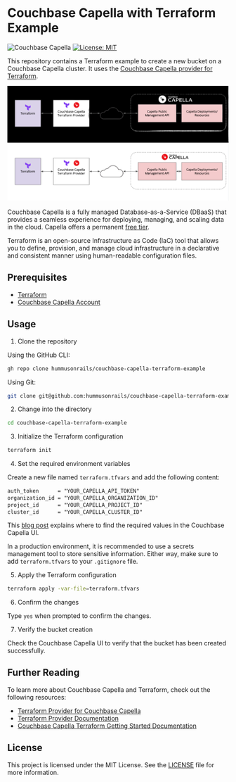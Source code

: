 # Couchbase Capella with Terraform Example
![Couchbase Capella](https://img.shields.io/badge/Couchbase_Capella-Enabled-red)
[![License: MIT](https://cdn.prod.website-files.com/5e0f1144930a8bc8aace526c/65dd9eb5aaca434fac4f1c34_License-MIT-blue.svg)](/LICENSE)

This repository contains a Terraform example to create a new bucket on a Couchbase Capella cluster. It uses the [Couchbase Capella provider for Terraform](https://registry.terraform.io/providers/couchbasecloud/couchbase-capella/latest).

![Terraform and Couchbase diagram](README_IMAGES/capella-terraform-diagram-dark.png#gh-dark-mode-only)
![Terraform and Couchbase diagram](README_IMAGES/capella-terraform-diagram.png#gh-light-mode-only)

Couchbase Capella is a fully managed Database-as-a-Service (DBaaS) that provides a seamless experience for deploying, managing, and scaling data in the cloud. Capella offers a permanent [free tier](https://www.couchbase.com/blog/free-tier-capella-dev-available/).

Terraform is an open-source Infrastructure as Code (IaC) tool that allows you to define, provision, and manage cloud infrastructure in a declarative and consistent manner using human-readable configuration files.

## Prerequisites

- [Terraform](https://learn.hashicorp.com/tutorials/terraform/install-cli)
- [Couchbase Capella Account](https://cloud.couchbase.com/)

## Usage

1. Clone the repository

Using the GitHub CLI:

```bash
gh repo clone hummusonrails/couchbase-capella-terraform-example
```

Using Git:

```bash
git clone git@github.com:hummusonrails/couchbase-capella-terraform-example.git
```

2. Change into the directory

```bash
cd couchbase-capella-terraform-example
```

3. Initialize the Terraform configuration

```bash
terraform init
```

4. Set the required environment variables

Create a new file named `terraform.tfvars` and add the following content:

```hcl
auth_token      = "YOUR_CAPELLA_API_TOKEN"
organization_id = "YOUR_CAPELLA_ORGANIZATION_ID"
project_id      = "YOUR_CAPELLA_PROJECT_ID"
cluster_id      = "YOUR_CAPELLA_CLUSTER_ID"
```

This [blog post](https://www.couchbase.com/blog/terraform-provider-couchbase-capella/) explains where to find the required values in the Couchbase Capella UI.

In a production environment, it is recommended to use a secrets management tool to store sensitive information. Either way, make sure to add `terraform.tfvars` to your `.gitignore` file.

5. Apply the Terraform configuration

```bash
terraform apply -var-file=terraform.tfvars
```

6. Confirm the changes

Type `yes` when prompted to confirm the changes.

7. Verify the bucket creation

Check the Couchbase Capella UI to verify that the bucket has been created successfully.

## Further Reading

To learn more about Couchbase Capella and Terraform, check out the following resources:

- [Terraform Provider for Couchbase Capella](https://www.couchbase.com/blog/terraform-provider-couchbase-capella/)
- [Terraform Provider Documentation](https://registry.terraform.io/providers/couchbasecloud/couchbase-capella/latest/docs)
- [Couchbase Capella Terraform Getting Started Documentation](https://docs.couchbase.com/cloud/terraform/index.html)

## License

This project is licensed under the MIT License. See the [LICENSE](LICENSE) file for more information.
